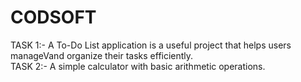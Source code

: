 # CODSOFT
TASK 1:- A To-Do List application is a useful project that helps users manageVand organize their tasks efficiently. 
<br>
TASK 2:- A simple calculator with basic arithmetic operations.
